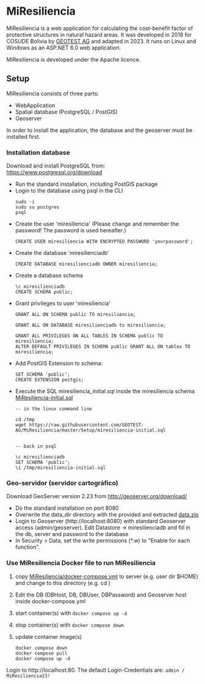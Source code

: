 # MiResiliencia

MiResiliencia is a web application for calculating the cost-benefit factor of protective structures in natural hazard areas. It was developed in 2018 for COSUDE Bolivia by [GEOTEST AG](https://www.geotest.ch) and adapted in 2023. It runs on Linux and Windows as an ASP.NET 6.0 web application.

MiResiliencia is developed under the Apache licence.


## Setup

MiResiliencia consists of three parts:
- WebApplication
- Spatial database (PostgreSQL / PostGIS)
- Geoserver

In order to install the application, the database and the geoserver must be installed first.

### Installation database

Download and install PostgreSQL from: https://www.postgresql.org/download
- Run the standard installation, including PostGIS package
- Login to the database using psql in the CLI
	```
 	sudo -i
 	sudo su postgres
 	psql
 	```
- Create the user 'miresiliencia' (Please change and remember the password! The password is used hereafter.)
	```
	CREATE USER miresiliencia WITH ENCRYPTED PASSWORD 'yourpassword';
	```
- Create the database 'miresilienciadb'
	```
	CREATE DATABASE miresilienciadb OWNER miresiliencia;
	```
- Create a database schema
	```
	\c miresilienciadb
	CREATE SCHEMA public;
	```
- Grant privileges to user 'miresiliencia'
	```
	GRANT ALL ON SCHEMA public TO miresiliencia;

	GRANT ALL ON DATABASE miresilienciadb to miresiliencia;

	GRANT ALL PRIVILEGES ON ALL TABLES IN SCHEMA public TO miresiliencia;
	ALTER DEFAULT PRIVILEGES IN SCHEMA public GRANT ALL ON tables TO miresiliencia;
	``` 
- Add PostGIS Extension to schema: 
	```
 	SET SCHEMA 'public';
	CREATE EXTENSION postgis;
 	```
- Execute the SQL miresiliencia_initial.sql inside the miresiliencia schema [MiResiliencia-initial.sql](https://github.com/GEOTEST-AG/MiResiliencia/blob/master/Setup/miresiliencia-initial.sql)
	```
 	-- in the linux command line
 
 	cd /tmp
	wget https://raw.githubusercontent.com/GEOTEST-AG/MiResiliencia/master/Setup/miresiliencia-initial.sql


 	-- back in psql
 
 	\c miresilienciadb
 	SET SCHEMA 'public';
 	\i /tmp/miresiliencia-initial.sql
	
 	```

### Geo-servidor (servidor cartográfico)

Download GeoServer version 2.23 from http://geoserver.org/download/
- Do the standard installation on port 8080
- Overwrite the data_dir directory with the provided and extracted [data.zip](https://github.com/GEOTEST-AG/MiResiliencia/blob/master/Setup/data.zip)
- Login to Geoserver (http://localhost:8080) with standard Geoserver access (admin/geoserver). Edit Datastore -> miresilienciadb and fill in the db, server and password to the database
- In Security > Data, set the write permissions (*.w) to "Enable for each function".

### Use MiResiliencia Docker file to run MiResiliencia

1. copy [MiResiliencia/docker-compose.yml](https://github.com/GEOTEST-AG/MiResiliencia/blob/master/MiResiliencia/docker-compose.yml) to server (e.g. user dir  $HOME) and change to this directory (e.g. cd )
2. Edit the DB (DBHost, DB, DBUser, DBPassword) and Geoserver host inside docker-compose.yml

3. start container(s) with
		```docker compose up -d ```

4. stop container(s) with 
		```docker compose down```

5. update container image(s)
	```
	docker compose down
	docker compose pull
	docker compose up -d
	```

Login to http://localhost:80. The default Login-Credentials are: ```admin / MiResiliencia23!```
